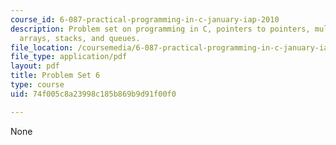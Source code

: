 ```yaml
---
course_id: 6-087-practical-programming-in-c-january-iap-2010
description: Problem set on programming in C, pointers to pointers, multidimensional
  arrays, stacks, and queues.
file_location: /coursemedia/6-087-practical-programming-in-c-january-iap-2010/74f005c8a23998c185b869b9d91f00f0_MIT6_087IAP10_assn06a.pdf
file_type: application/pdf
layout: pdf
title: Problem Set 6
type: course
uid: 74f005c8a23998c185b869b9d91f00f0

---
```

None